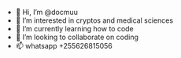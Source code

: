 - 👋 Hi, I’m @docmuu
- 👀 I’m interested in cryptos and medical sciences
- 🌱 I’m currently learning how to code
- 💞️ I’m looking to collaborate on coding 
- 📫 whatsapp +255626815056

<!---
docmuu/docmuu is a ✨ special ✨ repository because its `README.md` (this file) appears on your GitHub profile.
You can click the Preview link to take a look at your changes.
--->
